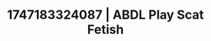 ---
categories:
- ASMR tingles
- Shadow play
- Booty worship
- Choking kink
- Candlelit scenes
image: /assets/images/1747183324087.webp
layout: post
seo:
  description: Featured content with high-quality ABDL Play, Scat Fetish. HD images
    available.
  keywords: ABDL Play, Scat Fetish
  og_image: /assets/images/1747183324087.webp
  schema_type: VisualArtwork
tags:
- '#1747183324087'
- Scat Fetish
- ABDL Play
title: 1747183324087 | ABDL Play Scat Fetish
---